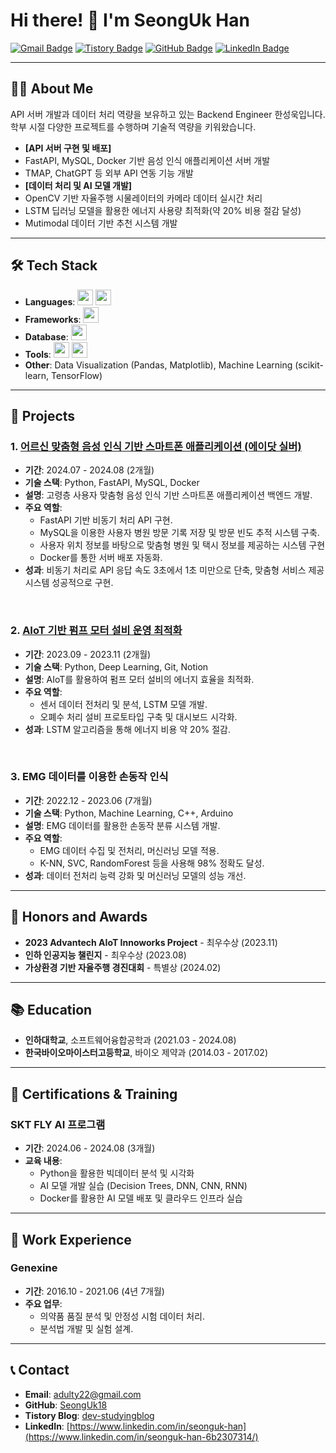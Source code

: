 # Hi there! 👋 I'm SeongUk Han

[![Gmail Badge](https://img.shields.io/badge/Gmail-EA4335.svg?&style=for-the-badge&logo=Gmail&logoColor=white)](mailto:adulty22@gmail.com)
[![Tistory Badge](https://img.shields.io/badge/Tistory-000000.svg?&style=for-the-badge&logo=Tistory&logoColor=white)](https://dev-studyingblog.tistory.com/)
[![GitHub Badge](https://img.shields.io/badge/GitHub-181717.svg?&style=for-the-badge&logo=GitHub&logoColor=white)](https://github.com/SeongUk18)
[![LinkedIn Badge](https://img.shields.io/badge/LinkedIn-0077B5?style=for-the-badge&logo=LinkedIn&logoColor=white)](https://www.linkedin.com/in/seonguk-han-6b2307314/)

---

## 👨‍💻 About Me

API 서버 개발과 데이터 처리 역량을 보유하고 있는 Backend Engineer 한성욱입니다.
학부 시절 다양한 프로젝트를 수행하며 기술적 역량을 키워왔습니다.

- **[API 서버 구현 및 배포]**
- FastAPI, MySQL, Docker 기반 음성 인식 애플리케이션 서버 개발
- TMAP, ChatGPT 등 외부 API 연동 기능 개발
- **[데이터 처리 및 AI 모델 개발]**
- OpenCV 기반 자율주행 시물레이터의 카메라 데이터 실시간 처리
- LSTM 딥러닝 모델을 활용한 에너지 사용량 최적화(약 20% 비용 절감 달성)
- Mutimodal 데이터 기반 추천 시스템 개발


---

## 🛠️ Tech Stack

- **Languages**: <img src="https://img.shields.io/badge/Python-3776AB?style=flat-square&logo=python&logoColor=white" height="25"/> <img src="https://img.shields.io/badge/SQL-336791?style=flat-square&logo=MySQL&logoColor=white" height="25"/>
- **Frameworks**: <img src="https://img.shields.io/badge/FastAPI-009688?style=flat-square&logo=fastapi&logoColor=white" height="25"/>
- **Database**: <img src="https://img.shields.io/badge/MySQL-00758F?style=flat-square&logo=mysql&logoColor=white" height="25"/>
- **Tools**: <img src="https://img.shields.io/badge/Docker-2496ED?style=flat-square&logo=docker&logoColor=white" height="25"/> <img src="https://img.shields.io/badge/Git-F05032?style=flat-square&logo=git&logoColor=white" height="25"/>
- **Other**: Data Visualization (Pandas, Matplotlib), Machine Learning (scikit-learn, TensorFlow)

---

## 🚀 Projects

### 1. [어르신 맞춤형 음성 인식 기반 스마트폰 애플리케이션 (에이닷 실버)](https://github.com/SKT-FLY/bbd-be)
- **기간**: 2024.07 - 2024.08 (2개월)
- **기술 스택**: Python, FastAPI, MySQL, Docker  
- **설명**: 고령층 사용자 맞춤형 음성 인식 기반 스마트폰 애플리케이션 백엔드 개발.
- **주요 역할**:
  - FastAPI 기반 비동기 처리 API 구현.
  - MySQL을 이용한 사용자 병원 방문 기록 저장 및 방문 빈도 추적 시스템 구축.
  - 사용자 위치 정보를 바탕으로 맞춤형 병원 및 택시 정보를 제공하는 시스템 구현
  - Docker를 통한 서버 배포 자동화.
- **성과**: 비동기 처리로 API 응답 속도 3초에서 1초 미만으로 단축, 맞춤형 서비스 제공 시스템 성공적으로 구현.
<br>


### 2. [AIoT 기반 펌프 모터 설비 운영 최적화](https://github.com/AIOT-25)
- **기간**: 2023.09 - 2023.11 (2개월)
- **기술 스택**: Python, Deep Learning, Git, Notion
- **설명**: AIoT를 활용하여 펌프 모터 설비의 에너지 효율을 최적화.
- **주요 역할**:
  - 센서 데이터 전처리 및 분석, LSTM 모델 개발.
  - 오폐수 처리 설비 프로토타입 구축 및 대시보드 시각화.
- **성과**: LSTM 알고리즘을 통해 에너지 비용 약 20% 절감.

<br>

### 3. EMG 데이터를 이용한 손동작 인식
- **기간**: 2022.12 - 2023.06 (7개월)
- **기술 스택**: Python, Machine Learning, C++, Arduino
- **설명**: EMG 데이터를 활용한 손동작 분류 시스템 개발.
- **주요 역할**:
  - EMG 데이터 수집 및 전처리, 머신러닝 모델 적용.
  - K-NN, SVC, RandomForest 등을 사용해 98% 정확도 달성.
- **성과**: 데이터 전처리 능력 강화 및 머신러닝 모델의 성능 개선.

---

## 🏅 Honors and Awards

- **2023 Advantech AIoT Innoworks Project** - 최우수상 (2023.11)
- **인하 인공지능 챌린지** - 최우수상 (2023.08)
- **가상환경 기반 자율주행 경진대회** - 특별상 (2024.02)

---

## 📚 Education

- **인하대학교**, 소프트웨어융합공학과 (2021.03 - 2024.08)
- **한국바이오마이스터고등학교**, 바이오 제약과 (2014.03 - 2017.02)

---

## 📜 Certifications & Training

### SKT FLY AI 프로그램
- **기간**: 2024.06 - 2024.08 (3개월)
- **교육 내용**:
  - Python을 활용한 빅데이터 분석 및 시각화
  - AI 모델 개발 실습 (Decision Trees, DNN, CNN, RNN)
  - Docker를 활용한 AI 모델 배포 및 클라우드 인프라 실습

---

## 💼 Work Experience

### Genexine
- **기간**: 2016.10 - 2021.06 (4년 7개월)
- **주요 업무**:
  - 의약품 품질 분석 및 안정성 시험 데이터 처리.
  - 분석법 개발 및 실험 설계.

---

## 📞 Contact

- **Email**: [adulty22@gmail.com](mailto:adulty22@gmail.com)
- **GitHub**: [SeongUk18](https://github.com/SeongUk18)
- **Tistory Blog**: [dev-studyingblog](https://dev-studyingblog.tistory.com/)
- **LinkedIn**: [https://www.linkedin.com/in/seonguk-han](https://www.linkedin.com/in/seonguk-han-6b2307314/)
